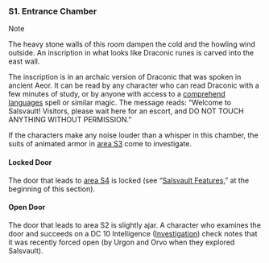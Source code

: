 ### S1. Entrance Chamber

> [!NOTE]
> The heavy stone walls of this room dampen the cold and the howling wind outside. An inscription in what looks like Draconic runes is carved into the east wall.

The inscription is in an archaic version of Draconic that was spoken in ancient Aeor. It can be read by any character who can read Draconic with a few minutes of study, or by anyone with access to a [comprehend languages](https://www.dndbeyond.com/spells/comprehend-languages) spell or similar magic. The message reads: “Welcome to Salsvault! Visitors, please wait here for an escort, and DO NOT TOUCH ANYTHING WITHOUT PERMISSION.”

If the characters make any noise louder than a whisper in this chamber, the suits of animated armor in [area S3](https://www.dndbeyond.com/sources/wa/frozen-sick#S3AnimatedArmorLaboratory) come to investigate.

#### [](https://www.dndbeyond.com/sources/wa/frozen-sick#LockedDoor)Locked Door

The door that leads to [area S4](https://www.dndbeyond.com/sources/wa/frozen-sick#S4FrigidWoeLaboratory) is locked (see “[Salsvault Features](https://www.dndbeyond.com/sources/wa/frozen-sick#SalsvaultFeatures),” at the beginning of this section).

#### [](https://www.dndbeyond.com/sources/wa/frozen-sick#OpenDoor)Open Door

The door that leads to area S2 is slightly ajar. A character who examines the door and succeeds on a DC 10 Intelligence ([Investigation](https://www.dndbeyond.com/compendium/rules/basic-rules/using-ability-scores#Investigation)) check notes that it was recently forced open (by Urgon and Orvo when they explored Salsvault).